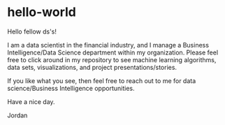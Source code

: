 # hello-world

Hello fellow ds's!

I am a data scientist in the financial industry, and I manage a Business Intelligence/Data Science department within my organization. Please feel free to click around in my repository to see machine learning algorithms, data sets, visualizations, and project presentations/stories.

If you like what you see, then feel free to reach out to me for data science/Business Intelligence opportunities.

Have a nice day.

Jordan
